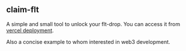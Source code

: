 ## claim-flt

A simple and small tool to unlock your flt-drop. You can access it from [vercel deployment](https://claim-flt.vercel.app/).

Also a concise example to whom interested in web3 development.
